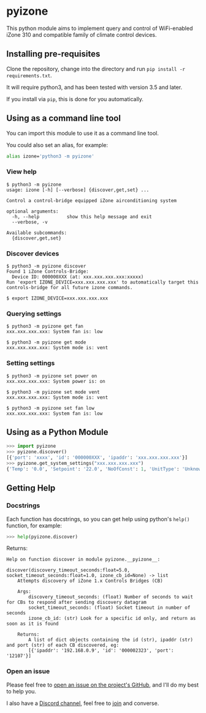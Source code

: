 # pyizone

This python module aims to implement query and control of WiFi-enabled iZone 310 and compatible family of climate control devices.

## Installing pre-requisites

Clone the repository, change into the directory and run `pip install -r requirements.txt`.

It will require python3, and has been tested with version 3.5 and later.

If you install via `pip`, this is done for you automatically.

## Using as a command line tool

You can import this module to use it as a command line tool.

You could also set an alias, for example:

```bash
alias izone='python3 -m pyizone'
```

### View help

```
$ python3 -m pyizone
usage: izone [-h] [--verbose] {discover,get,set} ...

Control a control-bridge equipped iZone airconditioning system

optional arguments:
  -h, --help          show this help message and exit
  --verbose, -v

Available subcommands:
  {discover,get,set}
```

### Discover devices

```
$ python3 -m pyizone discover
Found 1 iZone Controls-Bridge:
  Device ID: 000000XXX (at: xxx.xxx.xxx.xxx:xxxxx)
Run 'export IZONE_DEVICE=xxx.xxx.xxx.xxx' to automatically target this controls-bridge for all future izone commands.
```

```
$ export IZONE_DEVICE=xxx.xxx.xxx.xxx
```

### Querying settings

```
$ python3 -m pyizone get fan
xxx.xxx.xxx.xxx: System fan is: low
```

```
$ python3 -m pyizone get mode
xxx.xxx.xxx.xxx: System mode is: vent
```

### Setting settings

```
$ python3 -m pyizone set power on
xxx.xxx.xxx.xxx: System power is: on
```

```
$ python3 -m pyizone set mode vent
xxx.xxx.xxx.xxx: System mode is: vent
```

```
$ python3 -m pyizone set fan low
xxx.xxx.xxx.xxx: System fan is: low
```

## Using as a Python Module

```python
>>> import pyizone
>>> pyizone.discover()
[{'port': 'xxxx', 'id': '000000XXX', 'ipaddr': 'xxx.xxx.xxx.xxx'}]
>>> pyizone.get_system_settings("xxx.xxx.xxx.xxx")
{'Temp': '0.0', 'Setpoint': '22.0', 'NoOfConst': 1, 'UnitType': 'Unknown', 'CtrlZone': 13, 'ACError': '', 'EcoMax': '26.0', 'SysOn': 'on', 'Tag2': '', 'AirStreamDeviceUId': '000000XXX', 'Id': 0, 'Supply': '0.0', 'Warnings': 'filter', 'Tag1': 'iZone 310', 'SleepTimer': 0, 'UnitLocked': 'false', 'AirflowLock': 'off', 'EcoMin': '22.0', 'SysType': '310', 'NoOfZones': 7, 'SysFan': 'low', 'DeviceType': 'ASH', 'RAS': 'master', 'SysMode': 'vent', 'EcoLock': 'true'}
```

## Getting Help

### Docstrings

Each function has docstrings, so you can get help using python's `help()` function, for example:

```python
>>> help(pyizone.discover)
```

Returns:

```
Help on function discover in module pyizone.__pyizone__:

discover(discovery_timeout_seconds:float=5.0, socket_timeout_seconds:float=1.0, izone_cb_id=None) -> list
    Attempts discovery of iZone 1.x Controls Bridges (CB)

    Args:
        discovery_timeout_seconds: (float) Number of seconds to wait for CBs to respond after sending discovery datagram
        socket_timeout_seconds: (float) Socket timeout in number of seconds
        izone_cb_id: (str) Look for a specific id only, and return as soon as it is found

    Returns:
        A list of dict objects containing the id (str), ipaddr (str) and port (str) of each CB discovered, eg:
        [{'ipaddr': '192.168.0.9', 'id': '000002323', 'port': '12107'}]
```

### Open an issue

Please feel free to [open an issue on the project's GitHub](https://github.com/mikenye/pyizone/issues), and I'll do my best to help you.

I also have a [Discord channel](https://discord.gg/sTf9uYF), feel free to [join](https://discord.gg/sTf9uYF) and converse.
